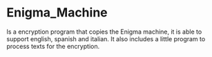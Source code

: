 # Enigma_Machine
Is a encryption program that copies the Enigma machine, it is able to support english, spanish and italian. It also includes a little program to process texts for the encryption.
